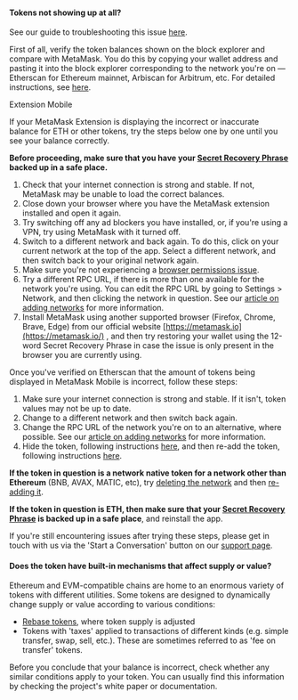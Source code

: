 
#### Tokens not showing up at all?


See our guide to troubleshooting this issue [here](https://support.metamask.io/hc/en-us/articles/360059232852).



First of all, verify the token balances shown on the block explorer and compare with MetaMask. You do this by copying your wallet address and pasting it into the block explorer corresponding to the network you're on — Etherscan for Ethereum mainnet, Arbiscan for Arbitrum, etc. For detailed instructions, see [here](https://support.metamask.io/hc/en-us/articles/360057536611).




Extension Mobile


If your MetaMask Extension is displaying the incorrect or inaccurate balance for ETH or other tokens, try the steps below one by one until you see your balance correctly.


**Before proceeding, make sure that you have your [Secret Recovery Phrase](https://support.metamask.io/hc/en-us/articles/4404722782107-User-Guide-Secret-Recovery-Phrase-password-and-private-keys) backed up in a safe place.**


1. Check that your internet connection is strong and stable. If not, MetaMask may be unable to load the correct balances.
2. Close down your browser where you have the MetaMask extension installed and open it again.
3. Try switching off any ad blockers you have installed, or, if you're using a VPN, try using MetaMask with it turned off.
4. Switch to a different network and back again. To do this, click on your current network at the top of the app. Select a different network, and then switch back to your original network again.
5. Make sure you're not experiencing a [browser permissions issue](https://support.metamask.io/hc/en-us/articles/360038139452-MetaMask-states-Balance-may-be-outdated-displays-in-orange-or-ETH-not-added-to-balance).
6. Try a different RPC URL, if there is more than one available for the network you're using. You can edit the RPC URL by going to Settings > Network, and then clicking the network in question. See our [article on adding networks](https://support.metamask.io/hc/en-us/articles/360043227612) for more information.
7. Install MetaMask using another supported browser (Firefox, Chrome, Brave, Edge) from our official website [https://metamask.io](https://metamask.io/) , and then try restoring your wallet using the 12-word Secret Recovery Phrase in case the issue is only present in the browser you are currently using.




Once you've verified on Etherscan that the amount of tokens being displayed in MetaMask Mobile is incorrect, follow these steps:


1. Make sure your internet connection is strong and stable. If it isn't, token values may not be up to date.
2. Change to a different network and then switch back again.
3. Change the RPC URL of the network you're on to an alternative, where possible. See our [article on adding networks](https://support.metamask.io/hc/en-us/articles/360043227612) for more information.
4. Hide the token, following instructions [here](https://support.metamask.io/hc/en-us/articles/360015489031-How-to-add-unlisted-tokens-custom-tokens-in-MetaMask#h_01FWH499MRDT5QC4R3KNPQNRWB), and then re-add the token, following instructions [here](https://support.metamask.io/hc/en-us/articles/360015489031-How-to-add-unlisted-tokens-custom-tokens-in-MetaMask).


**If the token in question is a network native token for a network other than Ethereum** (BNB, AVAX, MATIC, etc), try [deleting the network](https://support.metamask.io/hc/en-us/articles/4502810252059-How-to-remove-networks) and then [re-adding it](https://support.metamask.io/hc/en-us/articles/360043227612-How-to-add-a-custom-network-RPC).  
  
**If the token in question is ETH, then make sure that your [Secret Recovery Phrase](https://support.metamask.io/hc/en-us/articles/4404722782107-User-Guide-Secret-Recovery-Phrase-password-and-private-keys) is backed up in a safe place**, and reinstall the app.

If you're still encountering issues after trying these steps, please get in touch with us via the 'Start a Conversation' button on our [support page](https://support.metamask.io/hc/en-us).



#### Does the token have built-in mechanisms that affect supply or value?


Ethereum and EVM-compatible chains are home to an enormous variety of tokens with different utilities. Some tokens are designed to dynamically change supply or value according to various conditions:


* [Rebase tokens](https://support.metamask.io/hc/en-us/articles/4405497827355-User-Guide-Tokens#:~:text=Elastic%20supply%20/%20Rebase%20/%20Algorithmic%20tokens), where token supply is adjusted
* Tokens with 'taxes' applied to transactions of different kinds (e.g. simple transfer, swap, sell, etc.). These are sometimes referred to as 'fee on transfer' tokens.


Before you conclude that your balance is incorrect, check whether any similar conditions apply to your token. You can usually find this information by checking the project's white paper or documentation.


